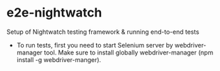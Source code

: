 # e2e-nightwatch
Setup of Nightwatch testing framework &amp; running end-to-end tests

- To run tests, first you need to start Selenium server by webdriver-manager tool.
Make sure to install globally webdriver-manager (npm install -g webdriver-manger).